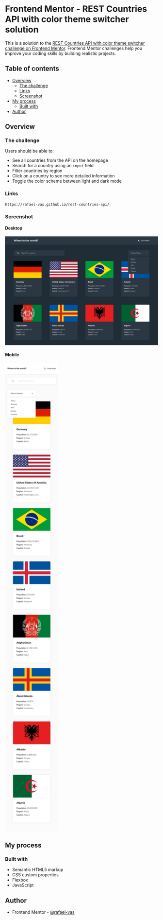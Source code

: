 # Frontend Mentor - REST Countries API with color theme switcher solution

This is a solution to the [REST Countries API with color theme switcher challenge on Frontend Mentor](https://www.frontendmentor.io/challenges/rest-countries-api-with-color-theme-switcher-5cacc469fec04111f7b848ca). Frontend Mentor challenges help you improve your coding skills by building realistic projects.

## Table of contents

- [Overview](#overview)
  - [The challenge](#the-challenge)
  - [Links](#links)
  - [Screenshot](#screenshot)
- [My process](#my-process)
  - [Built with](#built-with)
- [Author](#author)


## Overview

### The challenge

Users should be able to:

- See all countries from the API on the homepage
- Search for a country using an `input` field
- Filter countries by region
- Click on a country to see more detailed information
- Toggle the color scheme between light and dark mode

### Links

```
https://rafael-vas.github.io/rest-countries-api/
```

### Screenshot

#### Desktop

<img src="design/desktop-design-home-dark.jpg" alt="Desktop Design">

#### Mobile

<img src="design/mobile-design-home-light.jpg" alt="Mobile Design" width="175">

## My process

### Built with

- Semantic HTML5 markup
- CSS custom properties
- Flexbox
- JavaScript


## Author

- Frontend Mentor - [@rafael-vas](https://www.frontendmentor.io/profile/rafael-vas)